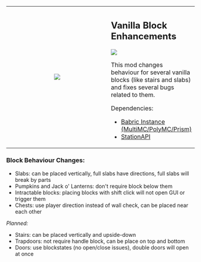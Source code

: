 <table  align="center">
	<tbody>
		<tr>
			<td width="280px" style="text-align: center;"><img src="https://github.com/paulevsGitch/VanillaBlockEnhancements/blob/main/src/main/resources/assets/vbe/icon.png"/></td>		
			<td>
				<h2 align="left">Vanilla Block Enhancements</h2>
				<a href="https://jitpack.io/#paulevsGitch/VanillaBlockEnhancements"><img src="https://jitpack.io/v/paulevsGitch/VanillaBlockEnhancements.svg"></a>
				<p>
					This mod changes behaviour for several vanilla blocks (like stairs and slabs)
					and fixes several bugs related to them.
				</p>
				<p>
					Dependencies:
					<ul>
						<li><a href="https://github.com/babric/prism-instance">Babric Instance (MultiMC/PolyMC/Prism)</a></li>
						<li><a href="https://jenkins.glass-launcher.net/job/StationAPI">StationAPI</a></li>
					</ul>
				</p>
			</td>		
		</tr>
	</tbody>
</table>

### Block Behaviour Changes:
- Slabs: can be placed vertically, full slabs have directions, full slabs will break by parts
- Pumpkins and Jack o' Lanterns: don't require block below them
- Intractable blocks: placing blocks with shift click will not open GUI or trigger them
- Chests: use player direction instead of wall check, can be placed near each other

*Planned:*
- Stairs: can be placed vertically and upside-down
- Trapdoors: not require handle block, can be place on top and bottom
- Doors: use blockstates (no open/close issues), double doors will open at once